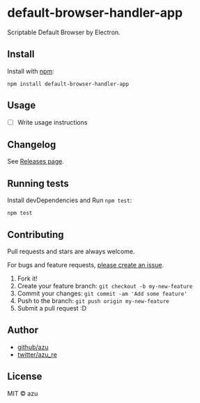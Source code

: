 # default-browser-handler-app

Scriptable Default Browser by Electron.

## Install

Install with [npm](https://www.npmjs.com/):

    npm install default-browser-handler-app

## Usage

- [ ] Write usage instructions

## Changelog

See [Releases page](https://github.com/azu/default-browser-handler-app/releases).

## Running tests

Install devDependencies and Run `npm test`:

    npm test

## Contributing

Pull requests and stars are always welcome.

For bugs and feature requests, [please create an issue](https://github.com/azu/default-browser-handler-app/issues).

1. Fork it!
2. Create your feature branch: `git checkout -b my-new-feature`
3. Commit your changes: `git commit -am 'Add some feature'`
4. Push to the branch: `git push origin my-new-feature`
5. Submit a pull request :D

## Author

- [github/azu](https://github.com/azu)
- [twitter/azu_re](https://twitter.com/azu_re)

## License

MIT © azu
